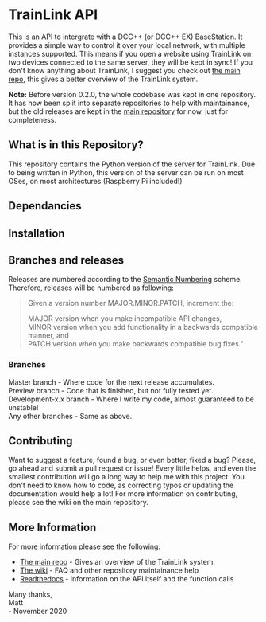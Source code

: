 # TrainLink API
 
This is an API to intergrate with a DCC++ (or DCC++ EX) BaseStation. It provides a simple way to control it over your local network, with multiple instances supported. This means if you open a website using TrainLink on two devices connected to the same server, they will be kept in sync! If you don't know anything about TrainLink, I suggest you check out [the main repo](https://github.com/trainlink-org/trainlink-api), this gives a better overview of the TrainLink system.

**Note:** Before version 0.2.0, the whole codebase was kept in one repository. It has now been split into separate repositories to help with maintainance, but the old releases are kept in the [main repository](https://github.com/trainlink-org/trainlink-api) for now, just for completeness.

## What is in this Repository?
This repository contains the Python version of the server for TrainLink. Due to being written in Python, this version of the server can be run on most OSes, on most architectures (Raspberry Pi included!)

## Dependancies

## Installation

## Branches and releases
Releases are numbered according to the [Semantic Numbering](https://semver.org/) scheme. Therefore, releases will be numbered as following:

>Given a version number MAJOR.MINOR.PATCH, increment the:
>
>MAJOR version when you make incompatible API changes,  
MINOR version when you add functionality in a backwards compatible manner, and  
PATCH version when you make backwards compatible bug fixes."

### Branches
Master branch - Where code for the next release accumulates.  
Preview branch - Code that is finished, but not fully tested yet.  
Development-x.x branch - Where I write my code, almost guaranteed to be unstable!  
Any other branches - Same as above.

## Contributing
Want to suggest a feature, found a bug, or even better, fixed a bug? Please, go ahead and submit a pull request or issue! Every little helps, and even the smallest contribution will go a long way to help me with this project. You don't need to know how to code, as correcting typos or updating the documentation would help a lot! For more information on contributing, please see the wiki on the main repository.

## More Information
For more information please see the following:
* [The main repo](https://github.com/trainlink-org/trainlink-api) - Gives an overview of the TrainLink system.
* [The wiki](https://github.com/trainlink-org/trainlink-api/wiki) - FAQ and other repository maintainance help
* [Readthedocs](https://trainlink-api.readthedocs.io) - information on the API itself and the function calls

Many thanks,  
Matt  
\- November 2020